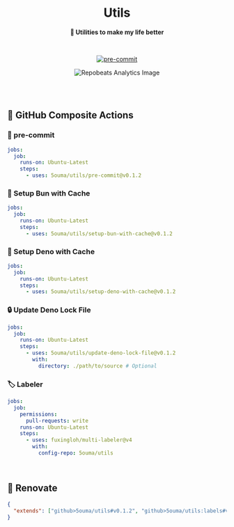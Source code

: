<h1 align="center">Utils</h1>

<div align="center">

**🔧 Utilities to make my life better**

<br />

[![pre-commit](https://img.shields.io/github/actions/workflow/status/5ouma/utils/pre-commit.yml?label=pre-commit&style=flat-square)](https://github.com/5ouma/utils/actions/workflows/pre-commit.yml)

![Repobeats Analytics Image](https://repobeats.axiom.co/api/embed/d782636a7ff8da4b10a5eb4c9465b211d5f003d5.svg)

</div>

<br /><br />

## 🐙 GitHub Composite Actions

### 🚸 pre-commit

```yml
jobs:
  job:
    runs-on: Ubuntu-Latest
    steps:
      - uses: 5ouma/utils/pre-commit@v0.1.2
```

### 🍞 Setup Bun with Cache

```yml
jobs:
  job:
    runs-on: Ubuntu-Latest
    steps:
      - uses: 5ouma/utils/setup-bun-with-cache@v0.1.2
```

### 🦕 Setup Deno with Cache

```yml
jobs:
  job:
    runs-on: Ubuntu-Latest
    steps:
      - uses: 5ouma/utils/setup-deno-with-cache@v0.1.2
```

### 🔒 Update Deno Lock File

```yml
jobs:
  job:
    runs-on: Ubuntu-Latest
    steps:
      - uses: 5ouma/utils/update-deno-lock-file@v0.1.2
        with:
          directory: ./path/to/source # Optional
```

### 🏷️ Labeler

```yml
jobs:
  job:
    permissions:
      pull-requests: write
    runs-on: Ubuntu-Latest
    steps:
      - uses: fuxingloh/multi-labeler@v4
        with:
          config-repo: 5ouma/utils
```

<br />

## 🎨 Renovate

```json
{
  "extends": ["github>5ouma/utils#v0.1.2", "github>5ouma/utils:labels#v0.1.2"]
}
```
